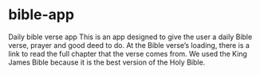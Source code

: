 # bible-app
Daily bible verse app
This is an app designed to give the user a daily Bible verse, prayer and good deed to do. At the Bible verse’s loading, there is a link to read the full chapter that the verse comes from. We used the King James Bible because it is the best version of the Holy Bible. 
